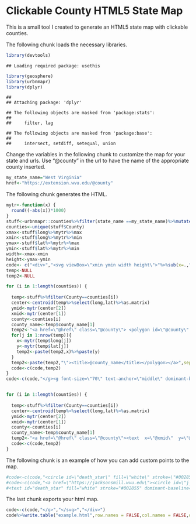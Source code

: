 Clickable County HTML5 State Map
================

This is a small tool I created to generate an HTML5 state map with
clickable counties.

The following chunk loads the necessary libraries.

``` r
library(devtools)
```

    ## Loading required package: usethis

``` r
library(geosphere)
library(urbnmapr)
library(dplyr)
```

    ## 
    ## Attaching package: 'dplyr'

    ## The following objects are masked from 'package:stats':
    ## 
    ##     filter, lag

    ## The following objects are masked from 'package:base':
    ## 
    ##     intersect, setdiff, setequal, union

Change the variables in the following chunk to customize the map for
your state and urls. Use “@county” in the url to have the name of the
appropriate county inserted.

``` r
my_state_name="West Virginia"
href<-"https://extension.wvu.edu/@county"
```

The following chunk generates the HTML.

``` r
mytr<-function(x) {
  round((-abs(x))*1000)
}
stuff<-urbnmapr::counties%>%filter(state_name ==my_state_name)%>%mutate(County=sub(" County","",county_name))
counties<-unique(stuff$County)
xmax<-stuff$long%>%mytr%>%max
xmin<-stuff$long%>%mytr%>%min
ymax<-stuff$lat%>%mytr%>%max
ymin<-stuff$lat%>%mytr%>%min
width<-xmax-xmin
height<-ymax-ymin
code<- c("<div>","<svg viewBox=\"xmin ymin width height\">"%>%sub(x=.,"xmin",xmin)%>%sub(x=.,"width",width)%>%sub(x=.,"ymin",ymin)%>%sub(x=.,"height",height),"<title>West Virgnia County Map</title>","<desc>WVU Extension has offices in each of West Virginia's 55 counties.</desc>","<g id=\"state-map\">")
temp<-NULL
temp2<-NULL

for (i in 1:length(counties)) {
  
  temp<-stuff%>%filter(County==counties[i])
  center<-centroid(temp%>%select(long,lat)%>%as.matrix)
  ymid<-mytr(center[2])
  xmid<-mytr(center[1])
  county<-counties[i]
  county_name<-temp$county_name[1]
  temp2<-"<a href=\"@href\" class=\"@county\"> <polygon id=\"@county\" style=\"fill:#EAAA00;stroke:white;stroke-width:10\" data-name=\"@county\" points=\""
  for(j in 1:nrow(temp)){
    x<-mytr(temp$long[j])
    y<-mytr(temp$lat[j])
    temp2<-paste(temp2,x)%>%paste(y)
  }
  temp2<-paste(temp2,"\"><title>@county_name</title></polygon></a>",sep="")%>%gsub(x=.,"@href",href)%>%gsub(x=.,"@county_name",county_name)%>%gsub(x=.,"@xmid",xmid)%>%gsub(x=.,"@ymid",ymid)%>%gsub(x=.,"@county",county)
  code<-c(code,temp2)
}
code<-c(code,"</g><g font-size=\"70\" text-anchor=\"middle\" dominant-baseline=\"central\" fill=\"#2C2A29\">")


for (i in 1:length(counties)) {
  
  temp<-stuff%>%filter(County==counties[i])
  center<-centroid(temp%>%select(long,lat)%>%as.matrix)
  ymid<-mytr(center[2])
  xmid<-mytr(center[1])
  county<-counties[i]
  county_name<-temp$county_name[1]
  temp2<-"<a href=\"@href\" class=\"@county\"><text  x=\"@xmid\"  y=\"@ymid\"  fill=\"#2C2A29\">@county<title>@county_name</title></text></a>"%>%gsub(x=.,"@href",href)%>%gsub(x=.,"@county_name",county_name)%>%gsub(x=.,"@xmid",xmid)%>%gsub(x=.,"@ymid",ymid)%>%gsub(x=.,"@county",county)
  code<-c(code,temp2)
}
```

The following chunk is an example of how you can add custom points to
the map.

``` r
#code<-c(code,"<circle id=\"death_star\" fill=\"white\" stroke=\"#002855\" stroke-width=20 cx=\" @x \" cy=\" @y \" r=\"25\"><title>Knapp Hall</title></circle>"%>%gsub(x=.,pattern="@x",replacement=mytr(-79.957138))%>%gsub(x=.,pattern = "@y",replacement=mytr(39.632850)))
#code<-c(code,"<a href=\"https://jacksonsmill.wvu.edu\"><circle id=\"j_m\" fill=\"white\" stroke=\"#002855\" stroke-width=20 cx=\" @x \" cy=\" @y \" r=\"25\"><title>Jackson's Mill</title></circle></a>"%>%gsub(x=.,pattern="@x",replacement=mytr(-80.471051))%>%gsub(x=.,pattern = "@y",replacement=mytr(39.099658)))
#<text id="death_star" fill="white" stroke="#002855" dominant-baseline="central" text-align="center" text-anchor="middle" font-size="75" stroke-width=0 x="-79957" y="-39633">&#9733<title>Knapp Hall</title></text>
```

The last chunk exports your html map.

``` r
code<-c(code,"</g>","</svg>","</div>")
code%>%write.table("example.html",row.names = FALSE,col.names = FALSE,quote = FALSE)
```
